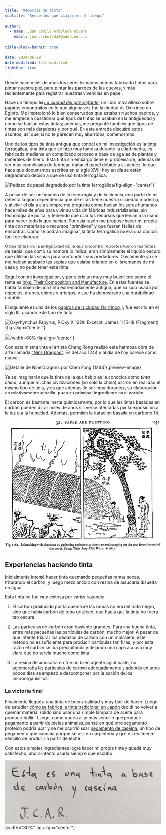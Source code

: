 ```yaml
---
title: 'Memorias de tinta'
subtitle: 'Recuerdos que viajan en el tiempo'

author:
  - name: Juan Camilo Arboleda Rivera
    email: juan.arboleda2@udea.edu.co

title-block-banner: true

date: 2024-06-28
date-modified: last-modified
lightbox: true
---
```


Desde hace miles de años los seres humanos hemos fabricado tintas para
pintar nuestra piel, para pintar las paredes de las cuevas, y más
recientemente para registrar nuestras vivencias en papel.

Hace un tiempo leí [*La ciudad del pez
elefante*](https://www.casadellibro.com.co/libro-la-ciudad-del-pez-elefante/9788483067666/1256375),
un libro maravilloso sobre papiros encontrados en lo que alguna vez fue la
ciudad de Oxirrinco en Egipto. Me impresionó lo bien conservados que estaban
muchos papiros, y me empecé a cuestionar qué tipos de tintas se usaban en la
antigüedad y cómo se hacían estas tintas; además, me pregunté también qué
tipos de tintas son más duraderas y por qué. En esta entrada discutiré estos
asuntos, así que, si no te parecen muy aburridos, comencemos.

Uno de los tipos de tinta antigua que conocí en mi investigación es la
[tinta ferrogálica](https://es.wikipedia.org/wiki/Tinta_ferrog%C3%A1lica),
una tinta que se hizo muy famosa durante la edad media, es fabricada
mediante un complicado proceso a base de agallas de plantas y minerales de
hierro. Esta tinta sin embargo tiene el problema de, además de ser más
complicada de fabricar, dañar el papel debido a su acidez, lo que hace que
documentos escritos en el siglo XVIII hoy en día se estén degradando debido
a que se usó tinta ferrogálica.

![Pedazo de papel degradado por la tinta ferrogálica](https://www.amphilsoc.org/sites/default/files/inline-images/Image%206_haloes.png){fig-align="center"}

A pesar de ser un fanático de la tecnología y de la ciencia, una parte de mí
detesta la gran dependencia que de estas tiene nuestra sociedad moderna, y
al vivir el día a día siempre me pregunto cómo hacían los seres humanos hace
miles de años para vivir su vida sin fábricas industrializadas, sin
tecnología de punta, y teniendo que usar los recursos que tenían a la mano
para hacer todo lo que hacían. Por esta razón me propuse hacer mi propia
tinta con materiales o recursos "primitivos" y que fueran fáciles de
encontrar. Como se podrán imaginar, la tinta ferrogálica no era una opción
fácil de elaborar.

Otras tintas de la antigüedad de la que encontré reportes fueron las tintas
de sepia, que como su nombre lo indica, eran simplemente el líquido oscuro
que utilizan las sepias para confundir a sus predadores. Obviamente ya se me
habían acabado las sepias que estaba criando en el lavamanos de mi casa y no
pude tener esta tinta.

Seguí con mi investigación, y por cierto un muy muy buen libro sobre el tema
es [Inks, Their Composition and
Manufacture](https://archive.org/details/inkstheircomposi00mitcrich/page/n3/mode/2up).
En estas fuentes se habla también de una tinta extremadamente antigua, que
ha sido usada por egipcios, árabes, chinos y griegos, y que ha demostrado una
durabilidad notable.

El siguiente es uno de los [papiros de la ciudad
Oxirrinco](https://es.wikipedia.org/wiki/Papiros_de_Oxirrinco), y fue
escrito en el siglo III, usando este tipo de tinta.

![Oxyrhynchus Papyrus, P.Oxy X 1229: Excerpt, James 1: 15-18 (Fragment)](https://www.spurlock.illinois.edu/img-DB/orig-digi/1914/1914.21/1914.21.0025.4.jpg){fig-align="center"}

![](https://www.spurlock.illinois.edu/img-DB/orig-digi/1914/1914.21/1914.21.0002.01.jpg){width=80% fig-align='center'}

Con esta misma tinta el artista Cheng Rong realizó esta hermosa obra de arte
llamada ["Nine
Dragons"](https://es.wikipedia.org/wiki/Nueve_Dragones_(pintura)). Es del
año 1244 y al día de hoy parece como nueva:

![Detalle de Nine Dragons por Chen Rong
(1244)](https://www.shenyunperformingarts.org/data/image/original/2023/10/31/3fe89afd10fe28f02efde3670e20da4a.jpg){.preview-image}

Ya se imaginarán que la tinta de la que hablo es la conocida como *tinta
china*, aunque muchas civilizaciones (no solo la china) usaron en realidad
el mismo tipo de tinta, y es que además de ser muy duradera, su elaboración
es relativamente sencilla, pues su principal ingrediente es el carbón.

El carbón es bastante inerte químicamente, por lo que las tintas basadas en
carbón pueden durar miles de años sin verse afectadas por la exposición a la
luz o a la humedad. Además, permiten la datación basada en carbono 14.

![Fabricación de tinta en la antigua China](inkmaking.jpeg)

## Experiencias haciendo tinta

Inicialmente intenté hacer tinta quemando pequeñas ramas secas, triturando
el carbón, y luego mezclándolo con resina de araucaria disuelta en agua.

Esta tinta no fue muy exitosa por varias razones:

1. El carbón producido por la quema de las ramas no era del todo negro, sino
   que había carbón de tono grisáceo, que hacía que la tinta no fuera tan
   oscura.

2. Las partículas de carbón eran bastante grandes. Para una buena tinta,
   entre más pequeñas las partículas de carbón, mucho mejor. A pesar de que
   intenté triturar los pedazos de carbón con un molcajete, este método no
   es suficiente para producir partículas tan finas, y por esta razón el
   carbón se iba precipitando y dejando una capa acuosa muy clara que no
   servía mucho como tinta.

3. La resina de araucaria no fue un buen agente aglutinante, no aglomeraba
   las partículas de carbón adecuadamente y además en unos pocos días se
   empezó a descomponer por la acción de los microorganismos.

### La victoria final

Finalmente llegué a una tinta de buena calidad y muy fácil de hacer. Luego de
estudiar [cómo se fabrica la tinta tradicional en
Japón](https://youtu.be/GSuFSYY-X9w) decidí no volver a quemar material
sólido sino usar una simple lámpara de aceite para producir hollín. Luego,
como quería algo más sencillo que producir pegamento a partir de pieles
animales, pensé en qué otro pegamento proteico podría usar y se me ocurrió
usar [pegamento de
caseína](https://www.acs.org/content/dam/acsorg/education/outreach/celebrating-chemistry/2020-ncw/2020-ncw-activity-making-glue-at-home-spanish.pdf),
un tipo de pegamento que conocía porque se usa en carpintería y que es
realmente sencillo de producir a partir de leche.

Con estos simples ingredientes logré hacer mi propia tinta y quedé muy
satisfecho, ahora intento usarla siempre que escribo:

![](tinta.jpg){width="80%" fig-align="center"}
